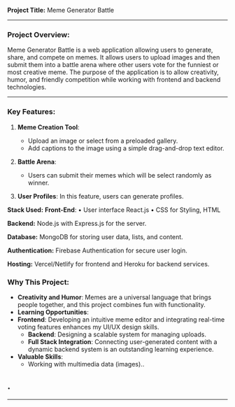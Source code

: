 **Project Title:**  Meme Generator Battle

---

### Project Overview:
Meme Generator Battle is a web application allowing users to generate, share, and compete on memes. It allows users to upload images and then submit them into a battle arena where other users vote for the funniest or most creative meme. The purpose of the application is to allow creativity, humor, and friendly competition while working with frontend and backend technologies.

---

### **Key Features:**
1. **Meme Creation Tool**:  
   - Upload an image or select from a preloaded gallery.  
   - Add captions to the image using a simple drag-and-drop text editor.  
  

2. **Battle Arena**:  
   - Users can submit their memes which will be select randomly as winner.

3.  **User Profiles**:
    In this feature, users can generate profiles.

**Stack Used:**
**Front-End**: • User interface React.js • CSS for Styling, HTML

**Backend:** Node.js with Express.js for the server.

**Database:** MongoDB for storing user data, lists, and content.

**Authentication:** Firebase Authentication for secure user login.

**Hosting:** Vercel/Netlify for frontend and Heroku for backend services.
### **Why This Project:**  
- **Creativity and Humor**: Memes are a universal language that brings people together, and this project combines fun with functionality.  
- **Learning Opportunities**:
- **Frontend**: Developing an intuitive meme editor and integrating real-time voting features enhances my UI/UX design skills.  
  - **Backend**: Designing a scalable system for managing uploads. 
  - **Full Stack Integration**: Connecting user-generated content with a dynamic backend system is an outstanding
   learning experience.  
- **Valuable Skills**:  
  - Working with multimedia data (images)..

.
------
------